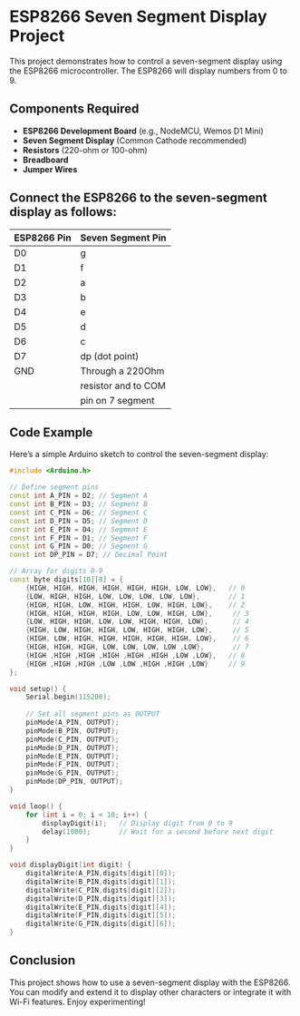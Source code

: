 # ESP8266 Seven Segment Display Project

This project demonstrates how to control a seven-segment display using the ESP8266 microcontroller. The ESP8266 will display numbers from 0 to 9.

## Components Required

- **ESP8266 Development Board** (e.g., NodeMCU, Wemos D1 Mini)
- **Seven Segment Display** (Common Cathode recommended)
- **Resistors** (220-ohm or 100-ohm)
- **Breadboard**
- **Jumper Wires**

## Connect the ESP8266 to the seven-segment display as follows:

| ESP8266 Pin | Seven Segment Pin |
|-------------|--------------------|
| D0          | g                  |
| D1          | f                  |
| D2          | a                  |
| D3          | b                  |
| D4          | e                  |
| D5          | d                  |
| D6          | c                  |
| D7          | dp (dot point)     |
| GND         |Through a 220Ohm    |
|             |resistor and to COM |
|             |pin on 7 segment    |

## Code Example

Here’s a simple Arduino sketch to control the seven-segment display:

```cpp
#include <Arduino.h>

// Define segment pins
const int A_PIN = D2; // Segment A
const int B_PIN = D3; // Segment B
const int C_PIN = D6; // Segment C
const int D_PIN = D5; // Segment D
const int E_PIN = D4; // Segment E
const int F_PIN = D1; // Segment F
const int G_PIN = D0; // Segment G
const int DP_PIN = D7; // Decimal Point

// Array for digits 0-9
const byte digits[10][8] = {
    {HIGH, HIGH, HIGH, HIGH, HIGH, HIGH, LOW, LOW},   // 0
    {LOW, HIGH, HIGH, LOW, LOW, LOW, LOW, LOW},       // 1
    {HIGH, HIGH, LOW, HIGH, HIGH, LOW, HIGH, LOW},    // 2
    {HIGH, HIGH, HIGH, HIGH, LOW, LOW, HIGH, LOW},     // 3
    {LOW, HIGH, HIGH, LOW, LOW, HIGH, HIGH, LOW},      // 4
    {HIGH, LOW, HIGH, HIGH, LOW, HIGH, HIGH, LOW},     // 5
    {HIGH, LOW, HIGH, HIGH, HIGH, HIGH, HIGH, LOW},    // 6
    {HIGH, HIGH, HIGH, LOW, LOW, LOW, LOW ,LOW},       // 7
    {HIGH ,HIGH ,HIGH ,HIGH ,HIGH ,HIGH ,LOW ,LOW},   // 8
    {HIGH ,HIGH ,HIGH ,LOW ,LOW ,HIGH ,HIGH ,LOW}     // 9
};

void setup() {
    Serial.begin(115200);
    
    // Set all segment pins as OUTPUT
    pinMode(A_PIN, OUTPUT);
    pinMode(B_PIN, OUTPUT);
    pinMode(C_PIN, OUTPUT);
    pinMode(D_PIN, OUTPUT);
    pinMode(E_PIN, OUTPUT);
    pinMode(F_PIN, OUTPUT);
    pinMode(G_PIN, OUTPUT);
    pinMode(DP_PIN, OUTPUT);
}

void loop() {
    for (int i = 0; i < 10; i++) {
        displayDigit(i);   // Display digit from 0 to 9
        delay(1000);       // Wait for a second before next digit
    }
}

void displayDigit(int digit) {
    digitalWrite(A_PIN,digits[digit][0]);
    digitalWrite(B_PIN,digits[digit][1]);
    digitalWrite(C_PIN,digits[digit][2]);
    digitalWrite(D_PIN,digits[digit][3]);
    digitalWrite(E_PIN,digits[digit][4]);
    digitalWrite(F_PIN,digits[digit][5]);
    digitalWrite(G_PIN,digits[digit][6]);
}
```

## Conclusion

This project shows how to use a seven-segment display with the ESP8266. You can modify and extend it to display other characters or integrate it with Wi-Fi features. Enjoy experimenting!
